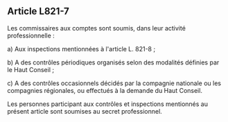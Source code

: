 Article L821-7
----
Les commissaires aux comptes sont soumis, dans leur activité professionnelle :

a) Aux inspections mentionnées à l'article L. 821-8 ;

b) A des contrôles périodiques organisés selon des modalités définies par le
Haut Conseil ;

c) A des contrôles occasionnels décidés par la compagnie nationale ou les
compagnies régionales, ou effectués à la demande du Haut Conseil.

Les personnes participant aux contrôles et inspections mentionnés au présent
article sont soumises au secret professionnel.
